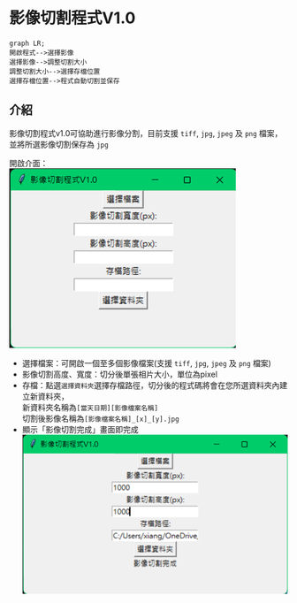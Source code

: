 # 影像切割程式V1.0
 ```mermaid
graph LR;
開啟程式-->選擇影像
選擇影像-->調整切割大小
調整切割大小-->選擇存檔位置
選擇存檔位置-->程式自動切割並保存
```
## 介紹  
影像切割程式v1.0可協助進行影像分割，目前支援 `tiff`, `jpg`, `jpeg` 及 `png` 檔案，  
並將所選影像切割保存為 `jpg`  

開啟介面：  
![影像切割程式V1.0介面](ex1.png)  
+ 選擇檔案：可開啟一個至多個影像檔案(支援 `tiff`, `jpg`, `jpeg` 及 `png` 檔案)  
+ 影像切割高度、寬度：切分後單張相片大小，單位為pixel  
+ 存檔：點選`選擇資料夾`選擇存檔路徑，切分後的程式碼將會在您所選資料夾內建立新資料夾，  
新資料夾名稱為`[當天日期][影像檔案名稱]`  
切割後影像名稱為`[影像檔案名稱]_[x]_[y].jpg`  
+ 顯示「影像切割完成」畫面即完成  
![影像切割完成畫面](ex2.png) 
